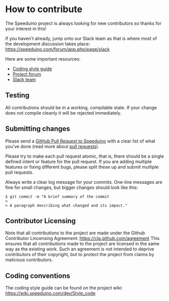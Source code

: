 # How to contribute

The Speeduino project is always looking for new contributors so thanks for your interest in this!

If you haven't already, jump onto our Slack team as that is where most of the development discussion takes place: https://speeduino.com/forum/app.php/page/slack

Here are some important resources:

  * [Coding style guide](https://wiki.speeduino.com/dev/Style_code)
  * [Project forum](https://speeduino.com/forum)
  * [Slack team](https://speeduino.com/forum/app.php/page/slack)

## Testing

All contributions should be in a working, compilable state. If your change does not compile cleanly it will be rejected immediately.

## Submitting changes

Please send a [GitHub Pull Request to Speeduino](https://github.com/noisymime/speeduino/pull/new/master) with a clear list of what you've done (read more about [pull requests](http://help.github.com/pull-requests/)).

Please try to make each pull request atomic, that is, there should be a single defined intent or feature for the pull request. If you are adding multiple features or fixing different bugs, please split these up and submit multiple pull requests.

Always write a clear log message for your commits. One-line messages are fine for small changes, but bigger changes should look like this:

    $ git commit -m "A brief summary of the commit
    >
    > A paragraph describing what changed and its impact."

## Contributor Licensing

Note that all contributions to the project are made under the Github Contributor Lincensing Agreement: https://cla.github.com/agreement
This ensures that all contributions made to the project are licensed in the same way as the existing work. Such an agreement is not intended to deprive contributors of their copyright, but to protect the project from claims by malicious contributors.

## Coding conventions

The coding style guide can be found on the project wiki: https://wiki.speeduino.com/dev/Style_code
